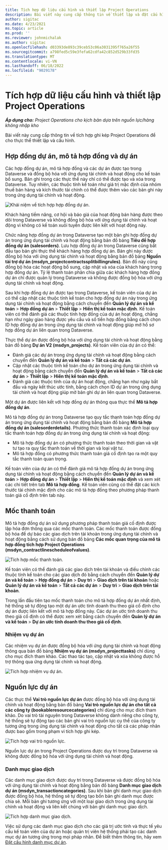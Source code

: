 ```yaml
---
title: Tích hợp dữ liệu cấu hình và thiết lập Project Operations
description: Bài viết này cung cấp thông tin về thiết lập và đặt cấu hình bản đồ ghi kép của Project Operations.
author: sigitac
ms.date: 4/23/2021
ms.topic: article
ms.prod: ''
ms.reviewer: johnmichalak
ms.author: sigitac
ms.openlocfilehash: d03393de893c39ceb53c06a3031395f765a26f55
ms.sourcegitcommit: a798fed5c59e3fefa62cdfa42c852d529b33fd35
ms.translationtype: MT
ms.contentlocale: vi-VN
ms.lasthandoff: 06/18/2022
ms.locfileid: "9029178"
---
```

# <a name="project-operations-setup-and-configuration-data-integration"></a>Tích hợp dữ liệu cấu hình và thiết lập Project Operations

_**Áp dụng cho:** Project Operations cho kịch bản dựa trên nguồn lực/hàng không nhập kho_

Bài viết này cung cấp thông tin về tích hợp ghi kép Project Operations để cho thực thể thiết lập và cấu hình.

## <a name="project-contracts-contract-lines-and-projects"></a>Hợp đồng dự án, mô tả hợp đồng và dự án

Các hợp đồng dự án, mô tả hợp đồng và các dự án được tạo trong Dataverse và đồng bộ hóa với ứng dụng tài chính và hoạt động cho kế toán bổ sung. Bản ghi trong các thực thể này chỉ có thể được tạo và xóa trong Dataverse. Tuy nhiên, các thuộc tính kế toán như giá trị mặc định của nhóm thuế bán hàng và kích thước tài chính có thể được thêm vào các bản ghi này trong ứng dụng tài chính và hoạt động.

  ![Khái niệm về tích hợp hợp đồng dự án.](./media/1ProjectContract.jpg)

Khách hàng tiềm năng, cơ hội và báo giá của hoạt động bán hàng được theo dõi trong Dataverse và không đồng bộ hóa với ứng dụng tài chính và hoạt động vì không có kế toán xuôi tuyến được liên kết với hoạt động này.

Chức năng hợp đồng dự án trong Dataverse tạo một bản ghi hợp đồng dự án trong ứng dụng tài chính và hoạt động bằng bản đồ bảng **Tiêu đề hợp đồng dự án (salesorders)**. Lưu hợp đồng dự án trong Dataverse cũng bắt đầu tạo bản ghi thực thể khách hàng hợp đồng dự án. Bản ghi này được đồng bộ hóa với ứng dụng tài chính và hoạt động bằng bản đồ bảng **Nguồn tài trợ dự án (msdyn\_projectcontractssplitbillingrules)**. Bản đồ này cũng đồng bộ hóa các hoạt động bổ sung, cập nhật và xóa của khách hàng trong hợp đồng dự án. Tỷ lệ thanh toán phân chia giữa các khách hàng hợp đồng dự án chỉ được quản lý trong Dataverse và không được đồng bộ hóa với ứng dụng tài chính và hoạt động.

Sau khi hợp đồng dự án được tạo trong Dataverse, kế toán viên của dự án có thể cập nhật các thuộc tính kế toán cho hợp đồng dự án này trong ứng dụng tài chính và hoạt động bằng cách chuyển đến **Quản lý dự án và kế toán** > **Hợp đồng dự án** > **Thiết lập** > **Hiển thị kế toán mặc định**. Kế toán viên có thể đánh giá các thuộc tính hợp đồng của dự án hoạt động, chẳng hạn như ngày giao hàng được yêu cầu và số tiền hợp đồng bằng cách chọn ID hợp đồng dự án trong ứng dụng tài chính và hoạt động giúp mở hồ sơ hợp đồng dự án liên quan trong Dataverse.

Thực thể dự án được đồng bộ hóa với ứng dụng tài chính và hoạt động bằng bản đồ bảng **Dự án V2 (msdyn\_projects)**. Kế toán viên của dự án có thể:

  - Đánh giá các dự án trong ứng dụng tài chính và hoạt động bằng cách chuyển đến **Quản lý dự án và kế toán** > **Tất cả các dự án**. 
  - Cập nhật các thuộc tính kế toán cho dự án trong ứng dụng tài chính và hoạt động bằng cách chuyển đến **Quản lý dự án và kế toán** > **Tất cả các dự án** > **Thiết lập** > **Hiển thị kế toán mặc định**.  
  - Đánh giá các thuộc tính của dự án hoạt động, chẳng hạn như ngày bắt đầu và ngày kết thúc ước tính, bằng cách chọn ID dự án trong ứng dụng tài chính và hoạt động giúp mở bản ghi dự án liên quan trong Dataverse.

Một dự án được liên kết với hợp đồng dự án thông qua thực thể **Mô tả hợp đồng dự án**.

Mô tả hợp đồng dự án trong Dataverse tạo quy tắc thanh toán hợp đồng dự án trong ứng dụng tài chính và hoạt động bằng bản đồ bảng **Mô tả hợp đồng dự án (salesorderdetails)**. Phương thức thanh toán xác định loại quy tắc thanh toán hợp đồng dự án trong ứng dụng tài chính và hoạt động:

  - Mô tả hợp đồng dự án có phương thức thanh toán theo thời gian và vật tư tạo ra quy tắc thanh toán về thời gian và loại vật tư.
  - Mô tả hợp đồng có phương thức thanh toán giá cố định tạo ra một quy tắc thanh toán quan trọng.

Kế toán viên của dự án có thể đánh giá mô tả hợp đồng dự án trong ứng dụng tài chính và hoạt động bằng cách chuyển đến **Quản lý dự án và kế toán** > **Hợp đồng dự án** > **Thiết lập** > **Hiển thị kế toán mặc định** và xem xét các chi tiết trên tab **Mô tả hợp đồng**. Kế toán viên cũng có thể đặt các kích thước tài chính mặc định cho các mô tả hợp đồng theo phương pháp thanh toán giá cố định trên tab này.

## <a name="billing-milestones"></a>Mốc thanh toán

Mô tả hợp đồng dự án sử dụng phương pháp thanh toán giá cố định được lập hóa đơn thông qua các mốc thanh toán. Các mốc thanh toán được đồng bộ hóa để dự báo các giao dịch trên tài khoản trong ứng dụng tài chính và hoạt động bằng cách sử dụng bản đồ bảng **Các mốc quan trọng của mô tả hợp đồng tích hợp Project Operations (msdyn\_contractlinescheduleofvalues)**.

  ![Tích hợp mốc thanh toán.](./media/2Milestones.jpg)

Kế toán viên có thể đánh giá các giao dịch trên tài khoản và điều chỉnh các thuộc tính kế toán cho các giao dịch đó bằng cách chuyển đến **Quản lý dự án và kế toán** > **Hợp đồng dự án** > **Duy trì** > **Giao dịch trên tài khoản** hoặc **Quản lý dự án và kế toán** > **Tất cả các dự án** > **Duy trì** > **Giao dịch trên tài khoản**.

Trong lần đầu tiên tạo mốc thanh toán cho mô tả hợp đồng dự án nhất định, hệ thống sẽ tự động tạo một dự án ước tính doanh thu theo giá cố định cho dự án được liên kết với mô tả hợp đồng này. Các dự án ước tính doanh thu theo giá cố định có thể được xem xét bằng cách chuyển đến **Quản lý dự án và kế toán** > **Dự án ước tính doanh thu theo giá cố định**.

### <a name="project-tasks"></a>Nhiệm vụ dự án

Các nhiệm vụ dự án được đồng bộ hóa với ứng dụng tài chính và hoạt động thông qua bản đồ bảng **Nhiệm vụ dự án (msdyn\_projecttasks)** chỉ dùng cho mục đích tham khảo. Các thao tác tạo, cập nhật và xóa không được hỗ trợ thông qua ứng dụng tài chính và hoạt động.

  ![Tích hợp nhiệm vụ dự án.](./media/3Tasks.jpg)

## <a name="project-resources"></a>Nguồn lực dự án

Các thực thể **Vai trò nguồn lực dự án** được đồng bộ hóa với ứng dụng tài chính và hoạt động bằng bản đồ bảng **Vai trò nguồn lực dự án cho tất cả các công ty (bookableresourcecategories)** chỉ dùng cho mục đích tham khảo. Do vai trò tài nguyên trong Dataverse không dành riêng cho công ty, hệ thống sẽ tự động tạo các bản ghi vai trò nguồn lực cụ thể của công ty tương ứng trong ứng dụng tài chính và hoạt động cho tất cả các pháp nhân được bao gồm trong phạm vi tích hợp ghi kép.

![Tích hợp vai trò nguồn lực.](./media/5Resources.jpg)

Nguồn lực dự án trong Project Operations được duy trì trong Dataverse và không được đồng bộ hóa với ứng dụng tài chính và hoạt động.

### <a name="transaction-categories"></a>Danh mục giao dịch

Các danh mục giao dịch được duy trì trong Dataverse và được đồng bộ hóa với ứng dụng tài chính và hoạt động bằng bản đồ bảng **Danh mục giao dịch dự án (msdyn\_transactioncategories)**. Sau khi bản ghi danh mục giao dịch được đồng bộ hóa, hệ thống sẽ tự động tạo bốn bản ghi danh mục được chia sẻ. Mỗi bản ghi tương ứng với một loại giao dịch trong ứng dụng tài chính và hoạt động và liên kết chúng với bản ghi danh mục giao dịch.

![Tích hợp danh mục giao dịch.](./media/4TransactionCategories.jpg)

Việc sử dụng các danh mục giao dịch cho các giá trị ước tính và thực tế yêu cầu kế toán viên của dự án hoặc quản trị viên hệ thống phải tạo các danh mục dự án tương ứng trong mọi pháp nhân. Để biết thêm thông tin, hãy xem [Đặt cấu hình danh mục dự án](../project-accounting/configure-project-categories.md).

